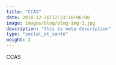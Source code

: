 ```yaml
---
title: "CCAS"
date: 2018-12-26T12:23:10+06:00
image: images/blog/blog-img-3.jpg
description: "this is meta description"
type: "social_et_sante"
weight: 2
---
```


CCAS
